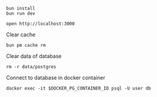 ```
bun install
bun run dev
```

```
open http://localhost:3000
```

Clear cache

```
bun pm cache rm
```

Clear data of database

```
rm -r data/postgres
```

Connect to database in docker container

```
docker exec -it $DOCKER_PG_CONTAINER_ID psql -U user db
```
